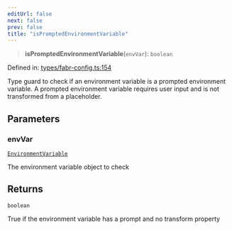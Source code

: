 ```yaml
---
editUrl: false
next: false
prev: false
title: "isPromptedEnvironmentVariable"
---
```


> **isPromptedEnvironmentVariable**(`envVar`): `boolean`

Defined in: [types/fabr-config.ts:154](https://github.com/yashjawale/fabr/blob/f01b72cf78714226de776336ec5f87a5b71f2c78/src/types/fabr-config.ts#L154)

Type guard to check if an environment variable is a prompted environment variable.
A prompted environment variable requires user input and is not transformed from a placeholder.

## Parameters

### envVar

[`EnvironmentVariable`](/fabr/docs/api/types/fabr-config/interfaces/environmentvariable/)

The environment variable object to check

## Returns

`boolean`

True if the environment variable has a prompt and no transform property
